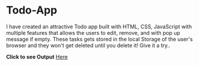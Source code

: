 # Todo-App
I have created an attractive Todo app built with HTML, CSS, JavaScript with multiple features that allows the users to edit, remove, and with pop up message if empty. These tasks gets stored in the local Storage of the user's browser and they won't get deleted until you delete it! Give it a try..

 __Click to see Output__ [Here](https://gifted-banach-8fbac8.netlify.app/index.html)
